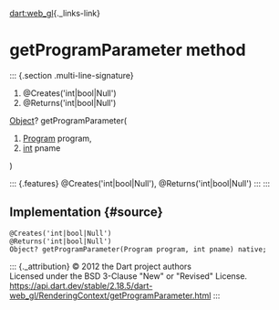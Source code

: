 [dart:web\_gl](../../dart-web_gl/dart-web_gl-library){._links-link}

getProgramParameter method
==========================

::: {.section .multi-line-signature}
<div>

1.  \@Creates(\'int\|bool\|Null\')
2.  \@Returns(\'int\|bool\|Null\')

</div>

[Object](../../dart-core/object-class)? getProgramParameter(

1.  [Program](../program-class) program,
2.  [int](../../dart-core/int-class) pname

)

::: {.features}
\@Creates(\'int\|bool\|Null\'), \@Returns(\'int\|bool\|Null\')
:::
:::

Implementation {#source}
--------------

``` {.language-dart data-language="dart"}
@Creates('int|bool|Null')
@Returns('int|bool|Null')
Object? getProgramParameter(Program program, int pname) native;
```

::: {._attribution}
© 2012 the Dart project authors\
Licensed under the BSD 3-Clause \"New\" or \"Revised\" License.\
<https://api.dart.dev/stable/2.18.5/dart-web_gl/RenderingContext/getProgramParameter.html>
:::
